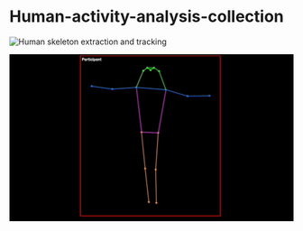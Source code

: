 # Human-activity-analysis-collection

![Human skeleton extraction and tracking](url-to-gif)

![Demo of the feature](https://github.com/Holliemin9090/Human-activity-analysis-collection/blob/main/skeleton_extraction_tracking.gif)


